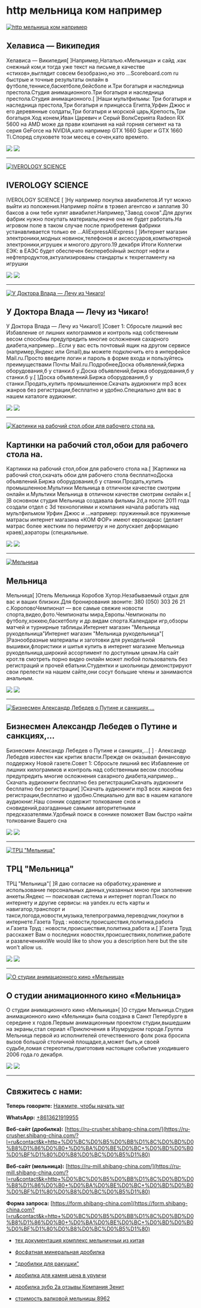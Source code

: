 # http мельница ком например

<a href="https://swt.shibang-china.com/?l=ru&img&k=http+%D0%BC%D0%B5%D0%BB%D1%8C%D0%BD%D0%B8%D1%86%D0%B0+%D0%BA%D0%BE%D0%BC+%D0%BD%D0%B0%D0%BF%D1%80%D0%B8%D0%BC%D0%B5%D1%80" target="_blank">![http мельница ком например](http://static.shibang-china.com/all-800x300/800.jpg)</a>

## Хелависа — Википедия
Хелависа — Википедия[ ]Например,Наталью.&#171;Мельница&#187; и сайд .как снежный ком,и тогда уже текст на письме,в качестве &#171;стихов&#187;,выглядит совсем безобразно,но это …Scoreboard.com ru быстрые и точные результаты онлайн в футболе,теннисе,баскетболе,бейсболе и.Три богатыря и наследница престола.Студия анимационного.Три богатыря и наследница престола.Студия анимационного.[ ]Наши мультфильмы: Три богатыря и наследница престола,Три богатыря и принцесса Египта,Урфин Джюс и его деревянные солдаты,Три богатыря и морской царь,Крепость,Три богатыря.Ход конем,Иван Царевич и Серый ВолкСерията Radeon RX 5600 на AMD може да прави компания на най горния сегмент на та серия GeForce на NVIDIA,като например GTX 1660 Super и GTX 1660 Ti.Според слуховете този месец е сочен,като времето.


<a href="https://whatsapp.shibangsoft.com/WhatsApp.php" target="_blank" title="WhatsApp">![](http://static.shibang-china.com/icon/whatsapp.png)</a> <a href="https://swt.shibang-china.com/?l=ru&icon&k=http+%D0%BC%D0%B5%D0%BB%D1%8C%D0%BD%D0%B8%D1%86%D0%B0+%D0%BA%D0%BE%D0%BC+%D0%BD%D0%B0%D0%BF%D1%80%D0%B8%D0%BC%D0%B5%D1%80" target="_blank">![](http://static.shibang-china.com/icon/chat-ru.png)</a>

---

<a href="https://swt.shibang-china.com/?l=ru&img&k=http+%D0%BC%D0%B5%D0%BB%D1%8C%D0%BD%D0%B8%D1%86%D0%B0+%D0%BA%D0%BE%D0%BC+%D0%BD%D0%B0%D0%BF%D1%80%D0%B8%D0%BC%D0%B5%D1%80" target="_blank">![IVEROLOGY SCIENCE](http://static.shibang-china.com/all-800x300/963.jpg)</a>

## IVEROLOGY SCIENCE
IVEROLOGY SCIENCE [ ]Ну например покупка авиабилетов.И тут можно выйти из положения.Например пойти в трэвел агентсво и заплатив 30 баксов а они тебе купят авиабилет.Например,&quot;Завод соков&quot;.Для других фабрик нужно покупать материалы,иначе она не будет работать.На игровом поле в таком случае после приобретения фабрики устанавливается только ее …AliExpressAliExpress [ ]Интернет магазин электроники,модных новинок,телефонов и аксессуаров,компьютерной электроники,игрушек и многого другого.19 декабря Итоги Коллегии ЕЭК: в ЕАЭС будет обеспечен бесперебойный экспорт нефти и нефтепродуктов,актуализированы стандарты к техрегламенту на игрушки


<a href="https://whatsapp.shibangsoft.com/WhatsApp.php" target="_blank" title="WhatsApp">![](http://static.shibang-china.com/icon/whatsapp.png)</a> <a href="https://swt.shibang-china.com/?l=ru&icon&k=http+%D0%BC%D0%B5%D0%BB%D1%8C%D0%BD%D0%B8%D1%86%D0%B0+%D0%BA%D0%BE%D0%BC+%D0%BD%D0%B0%D0%BF%D1%80%D0%B8%D0%BC%D0%B5%D1%80" target="_blank">![](http://static.shibang-china.com/icon/chat-ru.png)</a>

---

<a href="https://swt.shibang-china.com/?l=ru&img&k=http+%D0%BC%D0%B5%D0%BB%D1%8C%D0%BD%D0%B8%D1%86%D0%B0+%D0%BA%D0%BE%D0%BC+%D0%BD%D0%B0%D0%BF%D1%80%D0%B8%D0%BC%D0%B5%D1%80" target="_blank">![У Доктора Влада — Лечу из Чикаго!](http://static.shibang-china.com/all-800x300/494.jpg)</a>

## У Доктора Влада — Лечу из Чикаго!
У Доктора Влада — Лечу из Чикаго![ ]Совет 1: Сбросьте лишний вес Избавление от лишних килограммов и контроль над собственным весом способны предупредить многие осложнения сахарного диабета,например…Если у вас есть почтовый ящик на другом сервисе (например,Яндекс или Gmail),вы можете подключить его в интерфейсе Mail.ru.Просто введите логин и пароль в форме входа и пользуйтесь преимуществами Почты Mail.ru.ПодробнееДоска объявлений,биржа оборудования,б у станки.б у.Доска объявлений,биржа оборудования,б у станки.б у.[ ]Доска объявлений.Биржа оборудования,б у станки.Продать,купить промышленное.Скачать аудиокниги mp3 всех жанров без регистрации,бесплатно и удобно.Специально для вас в нашем каталоге аудиокниг.


<a href="https://whatsapp.shibangsoft.com/WhatsApp.php" target="_blank" title="WhatsApp">![](http://static.shibang-china.com/icon/whatsapp.png)</a> <a href="https://swt.shibang-china.com/?l=ru&icon&k=http+%D0%BC%D0%B5%D0%BB%D1%8C%D0%BD%D0%B8%D1%86%D0%B0+%D0%BA%D0%BE%D0%BC+%D0%BD%D0%B0%D0%BF%D1%80%D0%B8%D0%BC%D0%B5%D1%80" target="_blank">![](http://static.shibang-china.com/icon/chat-ru.png)</a>

---

<a href="https://swt.shibang-china.com/?l=ru&img&k=http+%D0%BC%D0%B5%D0%BB%D1%8C%D0%BD%D0%B8%D1%86%D0%B0+%D0%BA%D0%BE%D0%BC+%D0%BD%D0%B0%D0%BF%D1%80%D0%B8%D0%BC%D0%B5%D1%80" target="_blank">![Картинки на рабочий стол,обои для рабочего стола на.](http://static.shibang-china.com/all-800x300/1090.jpg)</a>

## Картинки на рабочий стол,обои для рабочего стола на.
Картинки на рабочий стол,обои для рабочего стола на.[ ]Картинки на рабочий стол,скачать обои для рабочего стола бесплатноДоска объявлений.Биржа оборудования,б у станки.Продать,купить промышленное.Мультики Мельница в отличном качестве смотрим онлайн и.Мультики Мельница в отличном качестве смотрим онлайн и.[ ]В основном студия Мельница создавала фильмы 2d,а после 2011 года создали отдел с 3d технологиями и компания начала работать над мультфильмом Урфин Джюс и …например: пружинный.все пружинные матрасы интернет магазина &#171;КОМ ФОР&#187; имеют еврокаркас (делает матрас более жестким по периметру и не допускает деформацию краев),аэраторы (специальные.


<a href="https://whatsapp.shibangsoft.com/WhatsApp.php" target="_blank" title="WhatsApp">![](http://static.shibang-china.com/icon/whatsapp.png)</a> <a href="https://swt.shibang-china.com/?l=ru&icon&k=http+%D0%BC%D0%B5%D0%BB%D1%8C%D0%BD%D0%B8%D1%86%D0%B0+%D0%BA%D0%BE%D0%BC+%D0%BD%D0%B0%D0%BF%D1%80%D0%B8%D0%BC%D0%B5%D1%80" target="_blank">![](http://static.shibang-china.com/icon/chat-ru.png)</a>

---

<a href="https://swt.shibang-china.com/?l=ru&img&k=http+%D0%BC%D0%B5%D0%BB%D1%8C%D0%BD%D0%B8%D1%86%D0%B0+%D0%BA%D0%BE%D0%BC+%D0%BD%D0%B0%D0%BF%D1%80%D0%B8%D0%BC%D0%B5%D1%80" target="_blank">![Meльница](http://static.shibang-china.com/all-800x300/705.jpg)</a>

## Meльница
Meльница[ ]Отель Мельница Коробов Хутор.Незабываемый отдых для вас и ваших близких.Для бронирования звоните: 380 (050) 303 26 21 с.КороповоЧемпионат — все самые свежие новости спорта,видео,фото.Чемпионаты мира,Европы.Чемпионаты по футболу,хоккею,баскетболу и др.видам спорта.Календари игр,обзоры матчей и турнирные таблицы.Интернет магазин &quot;Мельница рукодельница&quot;Интернет магазин &quot;Мельница рукодельница&quot;[ ]Разнообразные материалы и заготовки для рукодельной вышивки,флористики и шитья купить в интернет магазине Мельница рукодельница,широкий ассортимент по доступным ценам.На сайт крот.тв смотреть порно видео онлайн может любой пользователь без регистраций и прочей ебатьни.Студентки и школьницы демонстрируют свои прелести на нашем сайте,они сосут большие члены и занимаются анальным.


<a href="https://whatsapp.shibangsoft.com/WhatsApp.php" target="_blank" title="WhatsApp">![](http://static.shibang-china.com/icon/whatsapp.png)</a> <a href="https://swt.shibang-china.com/?l=ru&icon&k=http+%D0%BC%D0%B5%D0%BB%D1%8C%D0%BD%D0%B8%D1%86%D0%B0+%D0%BA%D0%BE%D0%BC+%D0%BD%D0%B0%D0%BF%D1%80%D0%B8%D0%BC%D0%B5%D1%80" target="_blank">![](http://static.shibang-china.com/icon/chat-ru.png)</a>

---

<a href="https://swt.shibang-china.com/?l=ru&img&k=http+%D0%BC%D0%B5%D0%BB%D1%8C%D0%BD%D0%B8%D1%86%D0%B0+%D0%BA%D0%BE%D0%BC+%D0%BD%D0%B0%D0%BF%D1%80%D0%B8%D0%BC%D0%B5%D1%80" target="_blank">![Бизнесмен Александр Лебедев о Путине и санкциях,…](http://static.shibang-china.com/all-800x300/1469.jpg)</a>

## Бизнесмен Александр Лебедев о Путине и санкциях,…
Бизнесмен Александр Лебедев о Путине и санкциях,…[ ]&nbsp;&#0183;&#32;Александр Лебедев известен как критик власти.Прежде он оказывал финансовую поддержку Новой газете.Совет 1: Сбросьте лишний вес Избавление от лишних килограммов и контроль над собственным весом способны предупредить многие осложнения сахарного диабета,например…Скачать аудиокниги бесплатно без регистрацииСкачать аудиокниги бесплатно без регистрации[ ]Скачать аудиокниги mp3 всех жанров без регистрации,бесплатно и удобно.Специально для вас в нашем каталоге аудиокниг.Наш сонник содержит толкование снов и сновидений,разгаданные самыми авторитетными предсказателями.Удобный поиск в соннике поможет Вам быстро найти толкование Вашего сна


<a href="https://whatsapp.shibangsoft.com/WhatsApp.php" target="_blank" title="WhatsApp">![](http://static.shibang-china.com/icon/whatsapp.png)</a> <a href="https://swt.shibang-china.com/?l=ru&icon&k=http+%D0%BC%D0%B5%D0%BB%D1%8C%D0%BD%D0%B8%D1%86%D0%B0+%D0%BA%D0%BE%D0%BC+%D0%BD%D0%B0%D0%BF%D1%80%D0%B8%D0%BC%D0%B5%D1%80" target="_blank">![](http://static.shibang-china.com/icon/chat-ru.png)</a>

---

<a href="https://swt.shibang-china.com/?l=ru&img&k=http+%D0%BC%D0%B5%D0%BB%D1%8C%D0%BD%D0%B8%D1%86%D0%B0+%D0%BA%D0%BE%D0%BC+%D0%BD%D0%B0%D0%BF%D1%80%D0%B8%D0%BC%D0%B5%D1%80" target="_blank">![ТРЦ &quot;Мельница&quot;](http://static.shibang-china.com/all-800x300/1219.jpg)</a>

## ТРЦ &quot;Мельница&quot;
ТРЦ &quot;Мельница&quot;[ ]Я даю согласие на обработку,хранение и использование персональных данных,указанных мною при заполнение анкеты.Яндекс — поисковая система и интернет портал.Поиск по интернету и другие сервисы: на yandex.ru есть карты и навигатор,транспорт и такси,погода,новости,музыка,телепрограмма,переводчик,покупки в интернете.Газета Труд : новости,происшествия,политика,работа и.Газета Труд : новости,происшествия,политика,работа и.[ ]Газета Труд расскажет Вам о последних новостях,происшествиях,политике,работе и развлеченияхWe would like to show you a description here but the site won’t allow us.


<a href="https://whatsapp.shibangsoft.com/WhatsApp.php" target="_blank" title="WhatsApp">![](http://static.shibang-china.com/icon/whatsapp.png)</a> <a href="https://swt.shibang-china.com/?l=ru&icon&k=http+%D0%BC%D0%B5%D0%BB%D1%8C%D0%BD%D0%B8%D1%86%D0%B0+%D0%BA%D0%BE%D0%BC+%D0%BD%D0%B0%D0%BF%D1%80%D0%B8%D0%BC%D0%B5%D1%80" target="_blank">![](http://static.shibang-china.com/icon/chat-ru.png)</a>

---

<a href="https://swt.shibang-china.com/?l=ru&img&k=http+%D0%BC%D0%B5%D0%BB%D1%8C%D0%BD%D0%B8%D1%86%D0%B0+%D0%BA%D0%BE%D0%BC+%D0%BD%D0%B0%D0%BF%D1%80%D0%B8%D0%BC%D0%B5%D1%80" target="_blank">![О студии анимационного кино &#171;Мельница&#187;](http://static.shibang-china.com/all-800x300/977.jpg)</a>

## О студии анимационного кино &#171;Мельница&#187;
О студии анимационного кино &#171;Мельница&#187;[ ]О студии Мельница.Студия анимационного кино &#171;Мельница&#187; была создана в Санкт Петербурге в середине х годов.Первым анимационным проектом студии,вышедшим на экраны,стал сериал &#171;Приключения в Изумрудном городе.Группа Мельница первой из исполнителей отечественного фолк рока бросила вызов большой столичной площадке,а,может быть,и своей судьбе,ломая стереотипы,приготовив настоящее событие уходившего 2006 года.го декабря.

<a href="https://whatsapp.shibangsoft.com/WhatsApp.php" target="_blank" title="WhatsApp">![](http://static.shibang-china.com/icon/whatsapp.png)</a> <a href="https://swt.shibang-china.com/?l=ru&icon&k=http+%D0%BC%D0%B5%D0%BB%D1%8C%D0%BD%D0%B8%D1%86%D0%B0+%D0%BA%D0%BE%D0%BC+%D0%BD%D0%B0%D0%BF%D1%80%D0%B8%D0%BC%D0%B5%D1%80" target="_blank">![](http://static.shibang-china.com/icon/chat-ru.png)</a>

---
## Свяжитесь с нами:

**Теперь говорите:** [Нажмите, чтобы начать чат](https://swt.shibang-china.com?l=ru&contact&k=http+%D0%BC%D0%B5%D0%BB%D1%8C%D0%BD%D0%B8%D1%86%D0%B0+%D0%BA%D0%BE%D0%BC+%D0%BD%D0%B0%D0%BF%D1%80%D0%B8%D0%BC%D0%B5%D1%80)

**WhatsApp:**  [+8613621919955](https://whatsapp.shibangsoft.com/WhatsApp.php)

**Веб-сайт (дробилка):** [https://ru-crusher.shibang-china.com/](https://ru-crusher.shibang-china.com/?l=ru&contact&k=http+%D0%BC%D0%B5%D0%BB%D1%8C%D0%BD%D0%B8%D1%86%D0%B0+%D0%BA%D0%BE%D0%BC+%D0%BD%D0%B0%D0%BF%D1%80%D0%B8%D0%BC%D0%B5%D1%80)

**Веб-сайт (мельница):** [https://ru-mill.shibang-china.com/](https://ru-mill.shibang-china.com/?l=ru&contact&k=http+%D0%BC%D0%B5%D0%BB%D1%8C%D0%BD%D0%B8%D1%86%D0%B0+%D0%BA%D0%BE%D0%BC+%D0%BD%D0%B0%D0%BF%D1%80%D0%B8%D0%BC%D0%B5%D1%80)

**Форма запроса:** [https://form.shibang-china.com](https://form.shibang-china.com?l=ru&contact&k=http+%D0%BC%D0%B5%D0%BB%D1%8C%D0%BD%D0%B8%D1%86%D0%B0+%D0%BA%D0%BE%D0%BC+%D0%BD%D0%B0%D0%BF%D1%80%D0%B8%D0%BC%D0%B5%D1%80)

* [тех документация комплекс мельничныи из китая](../111/%D1%82%D0%B5%D1%85%20%D0%B4%D0%BE%D0%BA%D1%83%D0%BC%D0%B5%D0%BD%D1%82%D0%B0%D1%86%D0%B8%D1%8F%20%D0%BA%D0%BE%D0%BC%D0%BF%D0%BB%D0%B5%D0%BA%D1%81%20%D0%BC%D0%B5%D0%BB%D1%8C%D0%BD%D0%B8%D1%87%D0%BD%D1%8B%D0%B8%20%D0%B8%D0%B7%20%D0%BA%D0%B8%D1%82%D0%B0%D1%8F.md)

* [фосфатная минеральная дробилка](../115/%D1%84%D0%BE%D1%81%D1%84%D0%B0%D1%82%D0%BD%D0%B0%D1%8F%20%D0%BC%D0%B8%D0%BD%D0%B5%D1%80%D0%B0%D0%BB%D1%8C%D0%BD%D0%B0%D1%8F%20%D0%B4%D1%80%D0%BE%D0%B1%D0%B8%D0%BB%D0%BA%D0%B0.md)

* [&quot;дробилки для ракушки&quot;](../106/%26quot%3B%D0%B4%D1%80%D0%BE%D0%B1%D0%B8%D0%BB%D0%BA%D0%B8%20%D0%B4%D0%BB%D1%8F%20%D1%80%D0%B0%D0%BA%D1%83%D1%88%D0%BA%D0%B8%26quot%3B.md)

* [дробилка для камня цена в урумчи](../110/%D0%B4%D1%80%D0%BE%D0%B1%D0%B8%D0%BB%D0%BA%D0%B0%20%D0%B4%D0%BB%D1%8F%20%D0%BA%D0%B0%D0%BC%D0%BD%D1%8F%20%D1%86%D0%B5%D0%BD%D0%B0%20%D0%B2%20%D1%83%D1%80%D1%83%D0%BC%D1%87%D0%B8.md)

* [дробилка зубр 2а отзывы Компания Зенит](../111/%D0%B4%D1%80%D0%BE%D0%B1%D0%B8%D0%BB%D0%BA%D0%B0%20%D0%B7%D1%83%D0%B1%D1%80%202%D0%B0%20%D0%BE%D1%82%D0%B7%D1%8B%D0%B2%D1%8B%20%D0%9A%D0%BE%D0%BC%D0%BF%D0%B0%D0%BD%D0%B8%D1%8F%20%D0%97%D0%B5%D0%BD%D0%B8%D1%82.md)

* [стоимость валковой мельницы 8962](../116/%D1%81%D1%82%D0%BE%D0%B8%D0%BC%D0%BE%D1%81%D1%82%D1%8C%20%D0%B2%D0%B0%D0%BB%D0%BA%D0%BE%D0%B2%D0%BE%D0%B9%20%D0%BC%D0%B5%D0%BB%D1%8C%D0%BD%D0%B8%D1%86%D1%8B%208962.md)